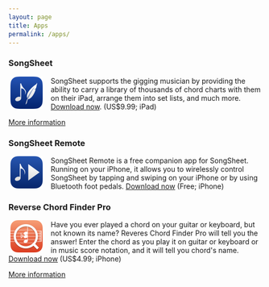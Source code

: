 ```yaml
---
layout: page
title: Apps
permalink: /apps/
---
```


### SongSheet

<img src="/images/songsheet-icon.png" alt="SongSheet application icon" style="float:left;width:64px;margin:0 16px 0 4px;vertical-align:top;">SongSheet supports the gigging musician by providing the ability to carry a library of thousands of chord charts with them on their iPad, arrange them into set lists, and much more. [Download now](https://itunes.apple.com/app/id581094194?mt=8&at=1l3vox5&ct=devblog). (US$9.99; iPad)

[More information](http://songsheetapp.com)


### SongSheet Remote

<img src="/images/songsheetremote-icon.png" alt="SongSheet Remote application icon" style="float:left;width:64px;margin:0 16px 0 4px;vertical-align:top;"><span>SongSheet Remote is a free companion app for SongSheet. Running on your iPhone, it allows you to wirelessly control SongSheet by tapping and swiping on your iPhone or by using Bluetooth foot pedals. [Download now](https://itunes.apple.com/app/id906550860?mt=8&uo=4&at=1l3vox5&ct=devblog) (Free; iPhone) 

### Reverse Chord Finder Pro

<img src="/images/reversechord-icon.png" alt="Reverse Chord Finder Pro application icon" style="float:left;width:64px;margin:0 16px 0 4px;vertical-align:top;"><span>Have you ever played a chord on your guitar or keyboard, but not known its name? Reveres Chord Finder Pro will tell you the answer! Enter the chord as you play it on guitar or keyboard or in music score notation, and it will tell you chord's name. [Download now](https://itunes.apple.com/app/id379856345?ls=1&mt=8&uo=4&at=1l3vox5&ct=devblog) (US$4.99; iPhone)

[More information](http://reversechord.com)

